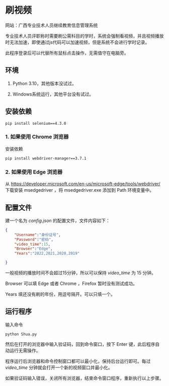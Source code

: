 # 刷视频
网站：广西专业技术人员继续教育信息管理系统

专业技术人员评职称时需要刷公需科目的学时，系统会强制看视频，并且视频播放时无法加速，即使通过js代码可以加速视频，但是系统不会进行学时记录。

此程序登录后可以代替所有鼠标点击操作，无需值守在电脑旁。

## 环境

1. Python 3.10，其他版本没试过。

2. Windows系统运行，其他平台没有试过。

## 安装依赖

```
pip install selenium==4.3.0
```

### 1. 如果使用 Chrome 浏览器

安装依赖

```
pip install webdriver-manager==3.7.1
```
### 2. 如果使用 Edge 浏览器

从 https://developer.microsoft.com/en-us/microsoft-edge/tools/webdriver/ 下载安装 msedgedriver ，将 msedgedriver.exe 添加到 Path 环境变量中。


## 配置文件
建一个名为 _config.json_ 的配置文件，文件内容如下：

```json
{
    "Username":"身份证号",
    "Password":"密码",
    "video_time":15,
    "Browser":"Edge",
    "Years":"2022,2021,2020,2019"

}
```
一般视频的播放时间不会超过15分钟，所以可以保持 _video_time_ 为 15 分钟。

Browser 可以填 Edge 或者 Chrome ，Firefox 暂时没有测试成功。

Years 填还没有刷的年份，用逗号隔开。可以只填一个。

## 运行程序
输入命令
```
python Shua.py
```
然后在打开的浏览器中输入验证码，回到命令窗口，按下 Enter 键，此后程序自动运行无需操作。

程序运行后浏览器和命令控制窗口都可以最小化，保持后台运行即可。每过 _video_time_ 分钟就会打开一个新的视频窗口并最小化。

如果验证码输入错误，关闭所有浏览器，结束命令窗口程序，重新执行以上步骤。
